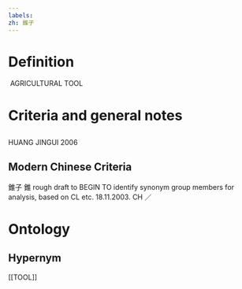 ```yaml
---
labels: 
zh: 錐子
---
```


# Definition
 AGRICULTURAL TOOL
# Criteria and general notes
## 
HUANG JINGUI 2006
## Modern Chinese Criteria
錐子
錐
rough draft to BEGIN TO identify synonym group members for analysis, based on CL etc. 18.11.2003. CH ／
# Ontology

## Hypernym
[[TOOL]]